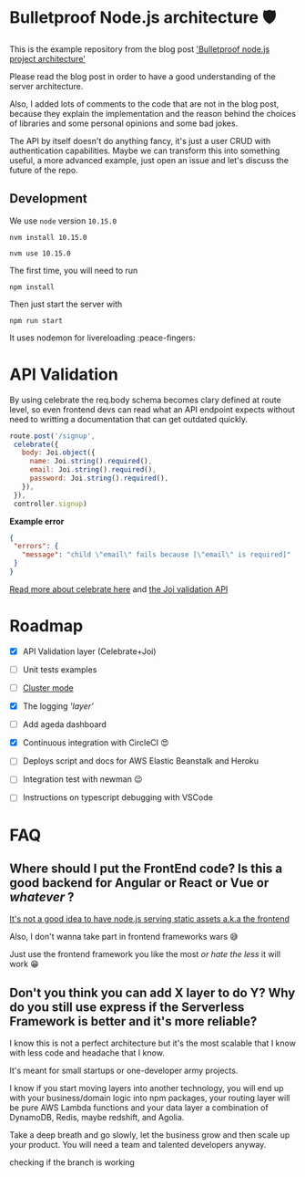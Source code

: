 # Bulletproof Node.js architecture 🛡️

This is the example repository from the blog post ['Bulletproof node.js project architecture'](https://softwareontheroad.com/ideal-nodejs-project-structure?utm_source=github&utm_medium=readme)

Please read the blog post in order to have a good understanding of the server architecture.

Also, I added lots of comments to the code that are not in the blog post, because they explain the implementation and the reason behind the choices of libraries and some personal opinions and some bad jokes.

The API by itself doesn't do anything fancy, it's just a user CRUD with authentication capabilities.
Maybe we can transform this into something useful, a more advanced example, just open an issue and let's discuss the future of the repo.

## Development

We use `node` version `10.15.0`

```
nvm install 10.15.0
```

```
nvm use 10.15.0
```

The first time, you will need to run

```
npm install
```

Then just start the server with 

```
npm run start
```
It uses nodemon for livereloading :peace-fingers:

# API Validation
 
 By using celebrate the req.body schema becomes clary defined at route level, so even frontend devs can read what an API endpoint expects without need to writting a documentation that can get outdated quickly.

 ```js
 route.post('/signup', 
  celebrate({
    body: Joi.object({
      name: Joi.string().required(),
      email: Joi.string().required(),
      password: Joi.string().required(),
    }),
  }),
  controller.signup)
 ```

 **Example error**

 ```json
 {
  "errors": {
    "message": "child \"email\" fails because [\"email\" is required]"
  }
 } 
 ```

[Read more about celebrate here](https://github.com/arb/celebrate) and [the Joi validation API](https://github.com/hapijs/joi/blob/v15.0.1/API.md)

# Roadmap
- [x] API Validation layer (Celebrate+Joi)
- [ ] Unit tests examples
- [ ] [Cluster mode](https://softwareontheroad.com/nodejs-scalability-issues?utm_source=github&utm_medium=readme)
- [x] The logging _'layer'_ 
- [ ] Add ageda dashboard
- [x] Continuous integration with CircleCI 😍
- [ ] Deploys script and docs for AWS Elastic Beanstalk and Heroku
- [ ] Integration test with newman 😉
- [ ] Instructions on typescript debugging with VSCode


# FAQ 

 ## Where should I put the FrontEnd code? Is this a good backend for Angular or React or Vue or _whatever_ ?

  [It's not a good idea to have node.js serving static assets a.k.a the frontend](https://softwareontheroad.com/nodejs-scalability-issues?utm_source=github&utm_medium=readme)

  Also, I don't wanna take part in frontend frameworks wars 😅

  Just use the frontend framework you like the most _or hate the less_ it will work 😁

 ## Don't you think you can add X layer to do Y? Why do you still use express if the Serverless Framework is better and it's more reliable?

  I know this is not a perfect architecture but it's the most scalable that I know with less code and headache that I know.

  It's meant for small startups or one-developer army projects.

  I know if you start moving layers into another technology, you will end up with your business/domain logic into npm packages, your routing layer will be pure AWS Lambda functions and your data layer a combination of DynamoDB, Redis, maybe redshift, and Agolia.

  Take a deep breath and go slowly, let the business grow and then scale up your product. You will need a team and talented developers anyway.
  
checking if the branch is working